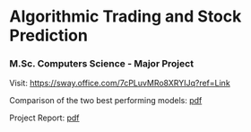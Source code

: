 # Algorithmic Trading and Stock Prediction
### M.Sc. Computers Science - Major Project

Visit: https://sway.office.com/7cPLuvMRo8XRYIJq?ref=Link

Comparison of the two best performing models: [pdf](MODEL%20COMPARISON.pdf)

Project Report: [pdf](f2.pdf)

